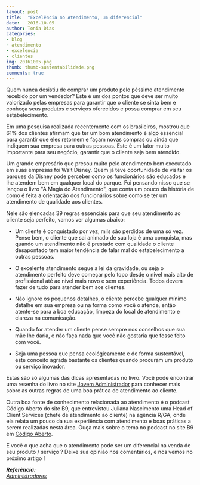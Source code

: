 ```yaml
---
layout: post
title:  "Excelência no Atendimento, um diferencial"
date:   2016-10-05
author: Tonia Dias
categories: 
- blog
- atendimento
- excelencia
- clientes
img: 20161005.png
thumb: thumb-sustentabilidade.png
comments: true
---
```


Quem nunca desistiu de comprar um produto pelo péssimo atendimento recebido por um vendedor? Este é um dos pontos que deve ser muito valorizado pelas empresas para garantir que o cliente se sinta bem e conheça seus produtos e serviços oferecidos e possa comprar em seu estabelecimento.<!--more-->

Em uma pesquisa realizada recentemente com os brasileiros, mostrou que 61% dos clientes afirmam que ter um bom atendimento é algo essencial para garantir que eles retornem e façam novas compras ou ainda que indiquem sua empresa para outras pessoas. Este é um fator muito importante para seu negócio, garantir que o cliente seja bem atendido.

Um grande empresário que presou muito pelo atendimento bem executado em suas empresas foi Walt Disney. Quem já teve oportunidade de visitar os parques da Disney pode perceber como os funcionários são educados e lhe atendem bem em qualquer local do parque. Foi pensando nisso que se lançou o livro "A Magia do Atendimento", que conta um pouco da história de como é feita a orientação dos funcionários sobre como se ter um atendimento de qualidade aos clientes.

Nele são elencadas 39 regras essenciais para que seu atendimento ao cliente seja perfeito, vamos ver algumas abaixo:

+ Um cliente é conquistado por vez, mils são perdidos de uma só vez. Pense bem, o cliente que sai animado de sua loja é uma conquista, mas quando um atendimento não é prestado com qualidade o cliente desapontado tem maior tendência de falar mal do estabelecimento a outras pessoas.

+ O excelente atendimento segue a lei da gravidade, ou seja o atendimento perfeito deve começar pelo topo desde o nível mais alto de profissional até ao nível mais novo e sem experiência. Todos devem fazer de tudo para atender bem aos clientes.

+ Não ignore os pequenos detalhes, o cliente percebe qualquer mínimo detalhe em sua empresa ou na forma como você o atende, então atente-se para a boa educação, limpeza do local de atendimento e clareza na comunicação.

+ Quando for atender um cliente pense sempre nos conselhos que sua mãe lhe daria, e não faça nada que você não gostaria que fosse feito com você.

+ Seja uma pessoa que pensa ecológicamente e de forma sustentável, este conceito agrada bastante os clientes quando procuram um produto ou serviço inovador.

Estas são só algumas das dicas apresentadas no livro. Você pode encontrar uma resenha do livro no site <a href="http://jovemadministrador.com.br/a-magia-do-atendimento-as-39-regras-essenciais-para-garantir-servicos-excepcionais/">Jovem Administrador</a> para conhecer mais sobre as outras regras de uma boa prática de atendimento ao cliente.

Outra boa fonte de conhecimento relacionada ao atendimento é o podcast Código Aberto do site B9, que entrevistou Juliana Nascimento uma Head of Client Services (chefe de atendimento ao cliente) na agência R/GA, onde ela relata um pouco da sua experiência com atendimento e boas práticas a serem realizadas nesta área. Ouça mais sobre o tema no podcast no site B9 em <a href="http://www.b9.com.br/67011/podcasts/codigoaberto/codigo-aberto-juliana-nascimento-head-de-atendimento-rga/">Código Aberto</a>.

E você o que acha que o atendimento pode ser um diferencial na venda de seu produto / serviço ? Deixe sua opinião nos comentários, e nos vemos no próximo artigo !

<i>
	<b>Referência: </b><br/>
	<a href="http://www.administradores.com.br/noticias/negocios/a-excelencia-no-atendimento-como-vantagem-competitiva/114062/">Administradores</a><br/>
</i>
